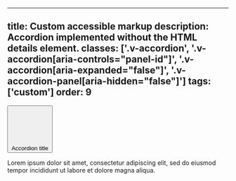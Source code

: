 <!--
 *              Copyright (c) 2025 Visa, Inc.
 *
 * Licensed under the Apache License, Version 2.0 (the "License");
 * you may not use this file except in compliance with the License.
 * You may obtain a copy of the License at
 *
 *         http://www.apache.org/licenses/LICENSE-2.0
 *
 * Unless required by applicable law or agreed to in writing, software
 * distributed under the License is distributed on an "AS IS" BASIS,
 * WITHOUT WARRANTIES OR CONDITIONS OF ANY KIND, either express or implied.
 * See the License for the specific language governing permissions and
 * limitations under the License.
 *
 -->
---
title: Custom accessible markup 
description: Accordion implemented without the HTML details element. 
classes: ['.v-accordion', '.v-accordion[aria-controls="panel-id"]', '.v-accordion[aria-expanded="false"]', '.v-accordion-panel[aria-hidden="false"]']
tags: ['custom']
order: 9
---

<div class="v-accordion">
  <button aria-controls="default-panel-1" aria-expanded="false" class="v-button v-button-secondary v-button-large v-accordion-heading">
    <svg aria-hidden="true" class="v-icon v-icon-visa v-icon-tiny v-accordion-toggle-icon" focusable="false" viewbox="0 0 16 16">
      <use href="#visa-chevron-right-tiny">
      </use>
    </svg>
    Accordion title
  </button>
  <div aria-hidden="true" class="v-accordion-panel" id="default-panel-1">
    <p>Lorem ipsum dolor sit amet, consectetur adipiscing elit, sed do eiusmod tempor incididunt ut labore et dolore magna aliqua.</p>
  </div>
</div>
